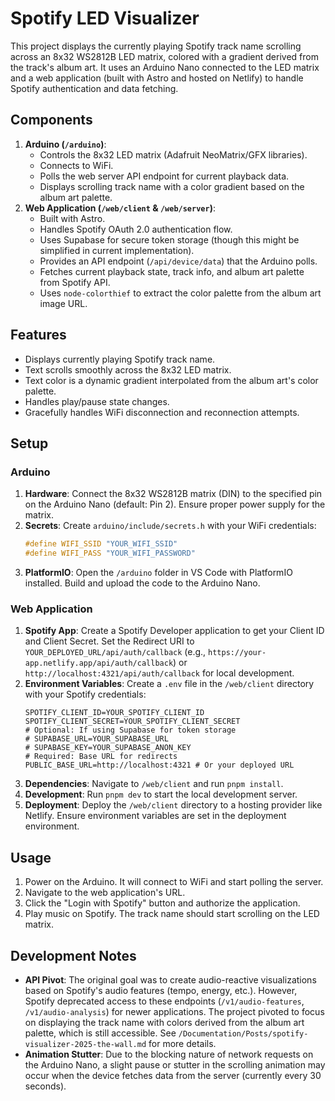 # Spotify LED Visualizer

This project displays the currently playing Spotify track name scrolling across an 8x32 WS2812B LED matrix, colored with a gradient derived from the track's album art. It uses an Arduino Nano connected to the LED matrix and a web application (built with Astro and hosted on Netlify) to handle Spotify authentication and data fetching.

## Components

1.  **Arduino (`/arduino`)**:
    *   Controls the 8x32 LED matrix (Adafruit NeoMatrix/GFX libraries).
    *   Connects to WiFi.
    *   Polls the web server API endpoint for current playback data.
    *   Displays scrolling track name with a color gradient based on the album art palette.
2.  **Web Application (`/web/client` & `/web/server`)**:
    *   Built with Astro.
    *   Handles Spotify OAuth 2.0 authentication flow.
    *   Uses Supabase for secure token storage (though this might be simplified in current implementation).
    *   Provides an API endpoint (`/api/device/data`) that the Arduino polls.
    *   Fetches current playback state, track info, and album art palette from Spotify API.
    *   Uses `node-colorthief` to extract the color palette from the album art image URL.

## Features

*   Displays currently playing Spotify track name.
*   Text scrolls smoothly across the 8x32 LED matrix.
*   Text color is a dynamic gradient interpolated from the album art's color palette.
*   Handles play/pause state changes.
*   Gracefully handles WiFi disconnection and reconnection attempts.

## Setup

### Arduino

1.  **Hardware**: Connect the 8x32 WS2812B matrix (DIN) to the specified pin on the Arduino Nano (default: Pin 2). Ensure proper power supply for the matrix.
2.  **Secrets**: Create `arduino/include/secrets.h` with your WiFi credentials:
    ```c++
    #define WIFI_SSID "YOUR_WIFI_SSID"
    #define WIFI_PASS "YOUR_WIFI_PASSWORD"
    ```
3.  **PlatformIO**: Open the `/arduino` folder in VS Code with PlatformIO installed. Build and upload the code to the Arduino Nano.

### Web Application

1.  **Spotify App**: Create a Spotify Developer application to get your Client ID and Client Secret. Set the Redirect URI to `YOUR_DEPLOYED_URL/api/auth/callback` (e.g., `https://your-app.netlify.app/api/auth/callback`) or `http://localhost:4321/api/auth/callback` for local development.
2.  **Environment Variables**: Create a `.env` file in the `/web/client` directory with your Spotify credentials:
    ```env
    SPOTIFY_CLIENT_ID=YOUR_SPOTIFY_CLIENT_ID
    SPOTIFY_CLIENT_SECRET=YOUR_SPOTIFY_CLIENT_SECRET
    # Optional: If using Supabase for token storage
    # SUPABASE_URL=YOUR_SUPABASE_URL
    # SUPABASE_KEY=YOUR_SUPABASE_ANON_KEY
    # Required: Base URL for redirects
    PUBLIC_BASE_URL=http://localhost:4321 # Or your deployed URL
    ```
3.  **Dependencies**: Navigate to `/web/client` and run `pnpm install`.
4.  **Development**: Run `pnpm dev` to start the local development server.
5.  **Deployment**: Deploy the `/web/client` directory to a hosting provider like Netlify. Ensure environment variables are set in the deployment environment.

## Usage

1.  Power on the Arduino. It will connect to WiFi and start polling the server.
2.  Navigate to the web application's URL.
3.  Click the "Login with Spotify" button and authorize the application.
4.  Play music on Spotify. The track name should start scrolling on the LED matrix.

## Development Notes

*   **API Pivot**: The original goal was to create audio-reactive visualizations based on Spotify's audio features (tempo, energy, etc.). However, Spotify deprecated access to these endpoints (`/v1/audio-features`, `/v1/audio-analysis`) for newer applications. The project pivoted to focus on displaying the track name with colors derived from the album art palette, which is still accessible. See `/Documentation/Posts/spotify-visualizer-2025-the-wall.md` for more details.
*   **Animation Stutter**: Due to the blocking nature of network requests on the Arduino Nano, a slight pause or stutter in the scrolling animation may occur when the device fetches data from the server (currently every 30 seconds).
